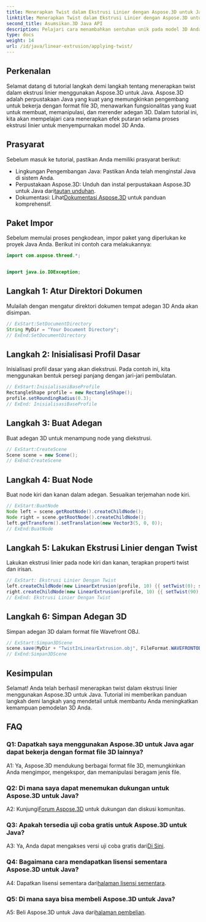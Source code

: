 ```yaml
---
title: Menerapkan Twist dalam Ekstrusi Linier dengan Aspose.3D untuk Java
linktitle: Menerapkan Twist dalam Ekstrusi Linier dengan Aspose.3D untuk Java
second_title: Asumsikan.3D Java API
description: Pelajari cara menambahkan sentuhan unik pada model 3D Anda menggunakan Aspose.3D untuk Java. Ikuti panduan langkah demi langkah kami untuk meningkatkan efek ekstrusi linier.
type: docs
weight: 14
url: /id/java/linear-extrusion/applying-twist/
---
```

## Perkenalan

Selamat datang di tutorial langkah demi langkah tentang menerapkan twist dalam ekstrusi linier menggunakan Aspose.3D untuk Java. Aspose.3D adalah perpustakaan Java yang kuat yang memungkinkan pengembang untuk bekerja dengan format file 3D, menawarkan fungsionalitas yang kuat untuk membuat, memanipulasi, dan merender adegan 3D. Dalam tutorial ini, kita akan mempelajari cara menerapkan efek putaran selama proses ekstrusi linier untuk menyempurnakan model 3D Anda.

## Prasyarat

Sebelum masuk ke tutorial, pastikan Anda memiliki prasyarat berikut:

- Lingkungan Pengembangan Java: Pastikan Anda telah menginstal Java di sistem Anda.
-  Perpustakaan Aspose.3D: Unduh dan instal perpustakaan Aspose.3D untuk Java dari[tautan unduhan](https://releases.aspose.com/3d/java/).
-  Dokumentasi: Lihat[Dokumentasi Aspose.3D](https://reference.aspose.com/3d/java/) untuk panduan komprehensif.

## Paket Impor

Sebelum memulai proses pengkodean, impor paket yang diperlukan ke proyek Java Anda. Berikut ini contoh cara melakukannya:

```java
import com.aspose.threed.*;


import java.io.IOException;
```

## Langkah 1: Atur Direktori Dokumen

Mulailah dengan mengatur direktori dokumen tempat adegan 3D Anda akan disimpan.

```java
// ExStart:SetDocumentDirectory
String MyDir = "Your Document Directory";
// ExEnd:SetDocumentDirectory
```

## Langkah 2: Inisialisasi Profil Dasar

Inisialisasi profil dasar yang akan diekstrusi. Pada contoh ini, kita menggunakan bentuk persegi panjang dengan jari-jari pembulatan.

```java
// ExStart:InisialisasiBaseProfile
RectangleShape profile = new RectangleShape();
profile.setRoundingRadius(0.3);
// ExEnd: InisialisasiBaseProfile
```

## Langkah 3: Buat Adegan

Buat adegan 3D untuk menampung node yang diekstrusi.

```java
// ExStart:CreateScene
Scene scene = new Scene();
// ExEnd:CreateScene
```

## Langkah 4: Buat Node

Buat node kiri dan kanan dalam adegan. Sesuaikan terjemahan node kiri.

```java
// ExStart:BuatNode
Node left = scene.getRootNode().createChildNode();
Node right = scene.getRootNode().createChildNode();
left.getTransform().setTranslation(new Vector3(5, 0, 0));
// ExEnd:BuatNode
```

## Langkah 5: Lakukan Ekstrusi Linier dengan Twist

Lakukan ekstrusi linier pada node kiri dan kanan, terapkan properti twist dan irisan.

```java
// ExStart: Ekstrusi Linier Dengan Twist
left.createChildNode(new LinearExtrusion(profile, 10) {{ setTwist(0); setSlices(100); }});
right.createChildNode(new LinearExtrusion(profile, 10) {{ setTwist(90); setSlices(100); }});
// ExEnd: Ekstrusi Linier Dengan Twist
```

## Langkah 6: Simpan Adegan 3D

Simpan adegan 3D dalam format file Wavefront OBJ.

```java
// ExStart:Simpan3DScene
scene.save(MyDir + "TwistInLinearExtrusion.obj", FileFormat.WAVEFRONTOBJ);
// ExEnd:Simpan3DScene
```

## Kesimpulan

Selamat! Anda telah berhasil menerapkan twist dalam ekstrusi linier menggunakan Aspose.3D untuk Java. Tutorial ini memberikan panduan langkah demi langkah yang mendetail untuk membantu Anda meningkatkan kemampuan pemodelan 3D Anda.

## FAQ

### Q1: Dapatkah saya menggunakan Aspose.3D untuk Java agar dapat bekerja dengan format file 3D lainnya?

A1: Ya, Aspose.3D mendukung berbagai format file 3D, memungkinkan Anda mengimpor, mengekspor, dan memanipulasi beragam jenis file.

### Q2: Di mana saya dapat menemukan dukungan untuk Aspose.3D untuk Java?

 A2: Kunjungi[Forum Aspose.3D](https://forum.aspose.com/c/3d/18) untuk dukungan dan diskusi komunitas.

### Q3: Apakah tersedia uji coba gratis untuk Aspose.3D untuk Java?

 A3: Ya, Anda dapat mengakses versi uji coba gratis dari[Di Sini](https://releases.aspose.com/).

### Q4: Bagaimana cara mendapatkan lisensi sementara Aspose.3D untuk Java?

 A4: Dapatkan lisensi sementara dari[halaman lisensi sementara](https://purchase.aspose.com/temporary-license/).

### Q5: Di mana saya bisa membeli Aspose.3D untuk Java?

 A5: Beli Aspose.3D untuk Java dari[halaman pembelian](https://purchase.aspose.com/buy).